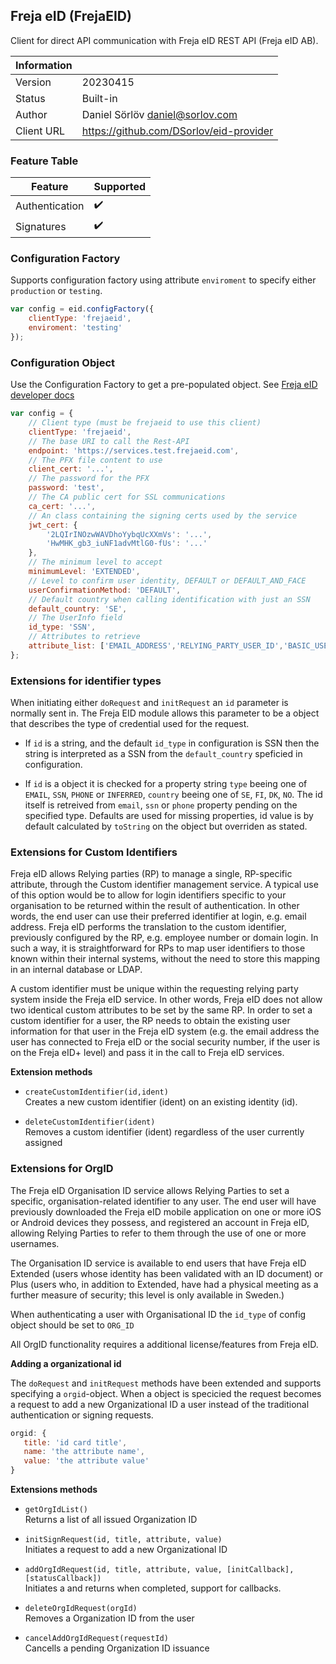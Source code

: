 ## Freja eID (FrejaEID)

Client for direct API communication with Freja eID REST API (Freja eID AB).



| Information |   |
| --- | --- |
| Version | 20230415 |
| Status | Built-in |
| Author | Daniel Sörlöv <daniel@sorlov.com> |
| Client URL | https://github.com/DSorlov/eid-provider |

### Feature Table

| Feature | Supported |
| --- | --- |
| Authentication | :heavy_check_mark: |
| Signatures | :heavy_check_mark: |

### Configuration Factory

Supports configuration factory using attribute `enviroment` to specify either `production` or `testing`.

```javascript
var config = eid.configFactory({
    clientType: 'frejaeid',
    enviroment: 'testing'
});
```

### Configuration Object

Use the Configuration Factory to get a pre-populated object.
See [Freja eID developer docs](https://frejaeid.com/rest-api/Freja%20eID%20Relying%20Party%20Developers'%20Documentation)

```javascript
var config = {
    // Client type (must be frejaeid to use this client)
    clientType: 'frejaeid',
    // The base URI to call the Rest-API
    endpoint: 'https://services.test.frejaeid.com',
    // The PFX file content to use
    client_cert: '...',
    // The password for the PFX
    password: 'test',
    // The CA public cert for SSL communications
    ca_cert: '...',
    // An class containing the signing certs used by the service
    jwt_cert: {
        '2LQIrINOzwWAVDhoYybqUcXXmVs': '...',
        'HwMHK_gb3_iuNF1advMtlG0-fUs': '...'
    },
    // The minimum level to accept
    minimumLevel: 'EXTENDED',
    // Level to confirm user identity, DEFAULT or DEFAULT_AND_FACE
    userConfirmationMethod: 'DEFAULT',
    // Default country when calling identification with just an SSN
    default_country: 'SE',
    // The UserInfo field
    id_type: 'SSN',
    // Attributes to retrieve 
    attribute_list: ['EMAIL_ADDRESS','RELYING_PARTY_USER_ID','BASIC_USER_INFO','SSN','ADDRESSES','DATE_OF_BIRTH','ALL_EMAIL_ADDRESSES']    
};
```

### Extensions for identifier types

When initiating either `doRequest` and `initRequest` an `id` parameter is normally sent in. The Freja EID module allows this parameter to be a object that describes the type of credential used for the request.

* If `id` is a string, and the default `id_type` in configuration is SSN then the string is interpreted as a SSN from the `default_country` speficied in configuration.

* If `id` is a object it is checked for a property string `type` beeing one of `EMAIL`, `SSN`, `PHONE` or `INFERRED`, `country` beeing one of `SE`, `FI`, `DK`, `NO`. The id itself is retreived from `email`, `ssn` or `phone` property pending on the specified type. Defaults are used for missing properties, id value is by default calculated by `toString` on the object but overriden as stated.

### Extensions for Custom Identifiers

Freja eID allows Relying parties (RP) to manage a single, RP-specific attribute, through the Custom identifier management service.  A typical use of this option would be to allow for login identifiers specific to your organisation to be returned within the result of authentication. In other words, the end user can use their preferred identifier at login, e.g. email address. Freja eID performs the translation to the custom identifier, previously configured by the RP, e.g. employee number or domain login. In such a way, it is straightforward for RPs to map user identifiers to those known within their internal systems, without the need to store this mapping in an internal database or LDAP.

A custom identifier must be unique within the requesting relying party system inside the Freja eID service. In other words, Freja eID does not allow two identical custom attributes to be set by the same RP. In order to set a custom identifier for a user, the RP needs to obtain the existing user information for that user in the Freja eID system (e.g. the email address the user has connected to Freja eID or the social security number, if the user is on the Freja eID+ level) and pass it in the call to Freja eID services. 

**Extension methods**

* `createCustomIdentifier(id,ident)`<br/>Creates a new custom identifier (ident) on an existing identity (id).

* `deleteCustomIdentifier(ident)`<br/>Removes a custom identifier (ident) regardless of the user currently assigned

### Extensions for OrgID

The Freja eID Organisation ID service allows Relying Parties to set a specific, organisation-related identifier to any user. The end user will have previously downloaded the Freja eID mobile application on one or more iOS or Android devices they possess, and registered an account in Freja eID, allowing Relying Parties to refer to them through the use of one or more usernames.

The Organisation ID service is available to end users that have Freja eID Extended (users whose identity has been validated with an ID document) or Plus (users who, in addition to Extended, have had a physical meeting as a further measure of security; this level is only available in Sweden.)

When authenticating a user with Organisational ID the `id_type` of config object should be set to `ORG_ID`

All OrgID functionality requires a additional license/features from Freja eID.

**Adding a organizational id**

The `doRequest` and `initRequest` methods have been extended and supports specifying a `orgid`-object. When a object is specicied the request becomes a request to add a new Organizational ID a user instead of the traditional authentication or signing requests.

 ```javascript
orgid: {
    title: 'id card title',
    name: 'the attribute name',
    value: 'the attribute value'
}
```

**Extensions methods**

* `getOrgIdList()`<br/>Returns a list of all issued Organization ID

* `initSignRequest(id, title, attribute, value)`<br/>Initiates a request to add a new Organizational ID

* `addOrgIdRequest(id, title, attribute, value, [initCallback], [statusCallback])`<br/>Initiates a and returns when completed, support for callbacks.

* `deleteOrgIdRequest(orgId)`<br/>Removes a Organization ID from the user

* `cancelAddOrgIdRequest(requestId)`<br/>Cancells a pending Organization ID issuance
